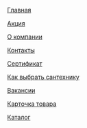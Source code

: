 <p><a href="https://lia5.github.io/signatory/index.html">Главная</a></p>


<p><a href="https://lia5.github.io/signatory/discount.html">Акция</a></p>
<p><a href="https://lia5.github.io/signatory/about.html">О компании</a></p>
<p><a href="https://lia5.github.io/signatory/contacts.html">Контакты</a></p>
<p><a href="https://lia5.github.io/signatory/sertific.html">Сертификат</a></p>
<p><a href="https://lia5.github.io/signatory/how-choose.html">Как выбрать сантехнику</a></p>
<p><a href="https://lia5.github.io/signatory/vacancies.html">Вакансии</a></p>
<p><a href="https://lia5.github.io/signatory/card-prod.html">Карточка товара</a></p>
<p><a href="https://lia5.github.io/signatory/catalog.html">Каталог</a></p>
